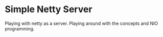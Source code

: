 # Simple Netty Server

Playing with netty as a server. Playing around with the concepts and NIO programming.
